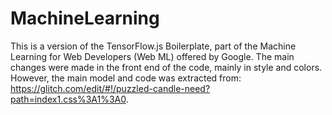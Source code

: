 # MachineLearning

This is a version of the TensorFlow.js Boilerplate, part of the  Machine Learning for Web Developers (Web ML) offered by Google. 
The main changes were made in the front end of the code, mainly in style and colors. However, the main model and code was extracted from:
https://glitch.com/edit/#!/puzzled-candle-need?path=index1.css%3A1%3A0. 

